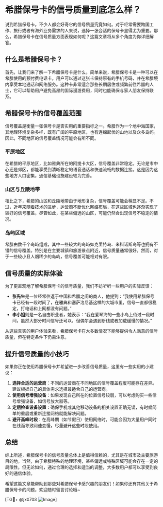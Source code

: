 # 希腊保号卡的信号质量到底怎么样？

说到希腊保号卡，不少人都会好奇它的信号质量究竟如何。对于经常需要跨国工作、旅行或者有海外业务需求的人来说，选择一张合适的保号卡显得尤为重要。那么，希腊保号卡在信号质量方面表现如何呢？这篇文章将从多个角度为你详细解答。

## 什么是希腊保号卡？

首先，让我们来了解一下希腊保号卡是什么。简单来说，希腊保号卡是一种可以在希腊使用的预付费电话卡，用户可以通过这张卡保持原有的手机号码，并在希腊境内享受本地通话和网络服务。这种卡非常适合那些长期居住或频繁前往希腊的人士，它可以帮助用户避免高昂的国际漫游费用，同时也能确保与家人朋友保持联系。

## 希腊保号卡的信号覆盖范围

信号覆盖是衡量一张保号卡是否实用的重要指标之一。希腊作为一个地中海国家，其地理环境复杂多样，既有广阔的平原地区，也有连绵起伏的山地以及众多岛屿。因此，不同地区的信号覆盖情况可能会有所不同。

### 平原地区

在希腊的平原地区，比如雅典所在的阿提卡大区，信号覆盖非常稳定。无论是市中心还是郊区，都能享受到清晰稳定的语音通话和快速流畅的数据连接。这是因为这些地方人口密集，通信基础设施建设较为完善。

### 山区与丘陵地带

相比之下，希腊的山区和丘陵地带由于地形复杂，信号覆盖可能会稍显不足。不过，近年来随着技术的进步，运营商不断优化网络布局，在这些区域也逐渐实现了较好的信号覆盖。尽管如此，在某些偏远的山区，可能仍然会出现信号不稳定的情况。

### 岛屿区域

希腊由数千个岛屿组成，其中一些较大的岛屿如克里特岛、米科诺斯岛等也拥有不错的信号覆盖。特别是在主要城镇和旅游景点附近，信号质量通常很好。然而，对于一些较小且人烟稀少的岛屿，信号覆盖可能相对有限。

## 信号质量的实际体验

为了更直观地了解希腊保号卡的信号质量，我们不妨听听一些用户的实际反馈：

- **张先生**是一位经常往返于中国和希腊之间的商人，他提到：“我使用希腊保号卡已经有一段时间了，在雅典和塞萨洛尼基这样的大城市里，信号一直都很稳定，打电话和上网都没有问题。”
- **李小姐**则是一名自由职业者，她表示：“我在爱琴海的一些小岛上待过一段时间，虽然大部分时间信号还可以，但偶尔会遇到断线或者加载缓慢的情况。”

从这些真实的用户体验来看，希腊保号卡在大多数情况下能够提供令人满意的信号质量，但在特定条件下仍需注意。

## 提升信号质量的小技巧

如果你正在使用希腊保号卡并希望进一步改善信号质量，这里有一些实用的小建议：

1. **选择合适的运营商**：不同的运营商在不同地区的信号覆盖程度可能存在差异。建议根据自己的具体需求选择最适合自己的运营商。
2. **使用信号增强设备**：如果发现自己所在的位置信号较弱，可以考虑购买一些信号增强设备，如信号放大器等。
3. **定期检查设备设置**：确保手机或其他移动设备的相关设置正确无误，有时候简单的重启或重新连接网络就能解决问题。
4. **避开高峰时段**：在高峰期（如节假日）使用网络时，可能会因为大量用户同时在线而导致网速变慢，尽量避开这些时段使用。

## 总结

综上所述，希腊保号卡的信号质量总体上是值得信赖的，尤其是在城市及主要旅游目的地。当然，由于希腊特殊的地理环境，某些偏远或特殊区域可能会存在一定的局限性。但无论如何，通过合理的选择和适当的调整，大多数用户都可以享受到良好的通信体验。

希望这篇文章能帮助到那些对希腊保号卡感兴趣的朋友们！如果你还有其他关于希腊保号卡的问题，欢迎随时留言讨论哦~

[TG💪+ @jx0703 ![Image](https://github.com/user-attachments/assets/dbca1d08-cadb-493c-b0ec-ad6f7a83f270)]